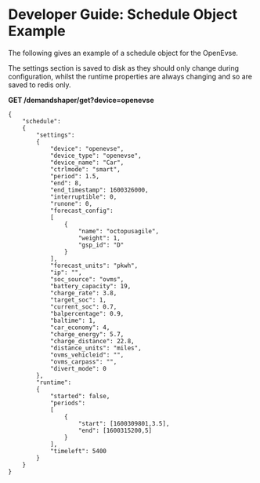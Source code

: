 # Developer Guide: Schedule Object Example

The following gives an example of a schedule object for the OpenEvse. 

The settings section is saved to disk as they should only change during configuration, whilst the runtime properties are always changing and so are saved to redis only.

**GET /demandshaper/get?device=openevse**

    {
        "schedule":
        {
            "settings":
            {
                "device": "openevse",
                "device_type": "openevse",
                "device_name": "Car",
                "ctrlmode": "smart",
                "period": 1.5,
                "end": 8,
                "end_timestamp": 1600326000,
                "interruptible": 0,
                "runone": 0,
                "forecast_config":
                [
                    {
                        "name": "octopusagile",
                        "weight": 1,
                        "gsp_id": "D"
                    }
                ],
                "forecast_units": "pkwh",
                "ip": "",
                "soc_source": "ovms",
                "battery_capacity": 19,
                "charge_rate": 3.8,
                "target_soc": 1,
                "current_soc": 0.7,
                "balpercentage": 0.9,
                "baltime": 1,
                "car_economy": 4,
                "charge_energy": 5.7,
                "charge_distance": 22.8,
                "distance_units": "miles",
                "ovms_vehicleid": "",
                "ovms_carpass": "",
                "divert_mode": 0
            },
            "runtime":
            {
                "started": false,
                "periods":
                [
                    {
                        "start": [1600309801,3.5],
                        "end": [1600315200,5]
                    }
                ],
                "timeleft": 5400
            }
        }
    }
